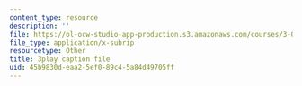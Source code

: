 ```yaml
---
content_type: resource
description: ''
file: https://ol-ocw-studio-app-production.s3.amazonaws.com/courses/3-091sc-introduction-to-solid-state-chemistry-fall-2010/45b9830deaa25ef089c45a84d49705ff_l-8-c7g-LY4.vtt
file_type: application/x-subrip
resourcetype: Other
title: 3play caption file
uid: 45b9830d-eaa2-5ef0-89c4-5a84d49705ff
---
```

